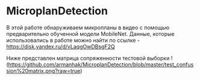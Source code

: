 # MicroplanDetection
В этой работе обнаруживаем микропланы в видео с помощью предварительно обученной модели MobileNet.
Данные, которые использовались в работе можно найти по ссылке - https://disk.yandex.ru/d/vLaqgOwDBsgF2Q


Ниже представлен матрица сопряженности тестовой выборки
!(https://github.com/armanhak/MicroplanDetection/blob/master/test_confussion%20matrix.png?raw=true)
